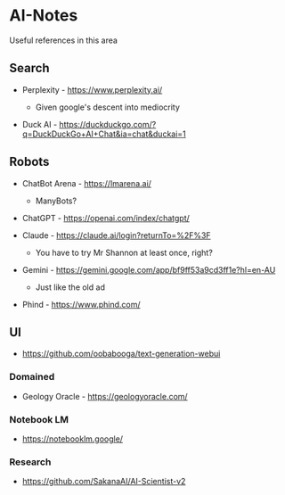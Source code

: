 # AI-Notes
Useful references in this area

## Search
- Perplexity - https://www.perplexity.ai/
    - Given google's descent into mediocrity

- Duck AI - https://duckduckgo.com/?q=DuckDuckGo+AI+Chat&ia=chat&duckai=1

## Robots
- ChatBot Arena - https://lmarena.ai/
    - ManyBots?
- ChatGPT - https://openai.com/index/chatgpt/
- Claude - https://claude.ai/login?returnTo=%2F%3F
    - You have to try Mr Shannon at least once, right?

- Gemini - https://gemini.google.com/app/bf9ff53a9cd3ff1e?hl=en-AU
    - Just like the old ad

- Phind - https://www.phind.com/

## UI
- https://github.com/oobabooga/text-generation-webui

### Domained
- Geology Oracle - https://geologyoracle.com/

### Notebook LM
- https://notebooklm.google/

### Research
- https://github.com/SakanaAI/AI-Scientist-v2

  

